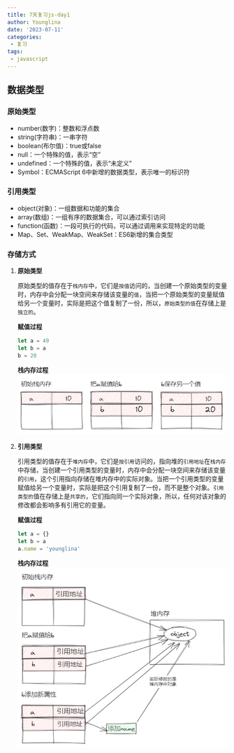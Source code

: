 ```yaml
---
title: 7天复习js-day1
author: Younglina
date: '2023-07-11'
categories:
 - 复习
tags:
 - javascript
---
```


## 数据类型
### 原始类型   
  - number(数字)：整数和浮点数  
  - string(字符串)：一串字符  
  - boolean(布尔值)：true或false
  - null：一个特殊的值，表示“空”
  - undefined：一个特殊的值，表示“未定义”
  - Symbol：ECMAScript 6中新增的数据类型，表示唯一的标识符
### 引用类型 
  - object(对象)：一组数据和功能的集合
  - array(数组)：一组有序的数据集合，可以通过索引访问
  - function(函数)：一段可执行的代码，可以通过调用来实现特定的功能
  - Map、Set、WeakMap、WeakSet：ES6新增的集合类型
  
### 存储方式

1. **原始类型**
   
   原始类型的值存在于`栈内存`中，它们是`按值`访问的，当创建一个原始类型的变量时，内存中会分配一块空间来存储该变量的`值`，当把一个原始类型的变量赋值给另一个变量时，实际是把这个值复制了一份，所以，`原始类型的值`在存储上是`独立的`。

    **赋值过程**
    ```javascript
    let a = 49
    let b = a
    b = 20
    ```

    **栈内存过程**
    ![](https://raw.githubusercontent.com/Younglina/images/master/day1-1.png)

2. **引用类型**  
   
    引用类型的值存在于`堆内存`中，它们是`按引用`访问的，指向堆的`引用地址`在`栈内存`中存储，当创建一个引用类型的变量时，内存中会分配一块空间来存储该变量的`引用`，这个引用指向存储在堆内存中的实际对象。当把一个引用类型的变量赋值给另一个变量时，实际是把这个引用复制了一份，而不是整个对象。`引用类型的`值在存储上是`共享的`，它们指向同一个实际对象，所以，任何对该对象的修改都会影响多有引用它的变量。

    **赋值过程**
    ```javascript
    let a = {}
    let b = a
    a.name = 'younglina'
    ```

    **栈内存过程**
    ![](https://raw.githubusercontent.com/Younglina/images/master/day2-2.png)